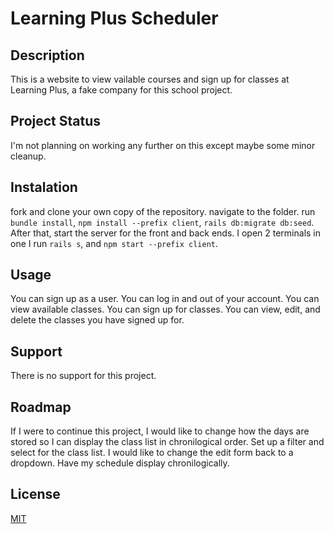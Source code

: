 # Learning Plus Scheduler

## Description
This is a website to view vailable courses and sign up for classes at Learning Plus, a fake company for this school project.

## Project Status
I'm not planning on working any further on this except maybe some minor cleanup.

## Instalation
fork and clone your own copy of the repository.
navigate to the folder.
run `bundle install`, `npm install --prefix client`, `rails db:migrate db:seed`. After that, start the server for the front and back ends. I open 2 terminals in one I run `rails s`, and `npm start --prefix client`.

## Usage
You can sign up as a user. You can log in and out of your account. You can view available classes. You can sign up for classes. You can view, edit, and delete the classes you have signed up for.

## Support
There is no support for this project.

## Roadmap
If I were to continue this project, I would like to change how the days are stored so I can display the class list in chronilogical order. Set up a filter and select for the class list. I would like to change the edit form back to a dropdown. Have my schedule display chronilogically.

## License
[MIT](https://choosealicense.com/licenses/mit/)

